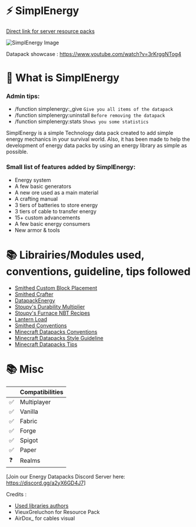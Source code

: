 
# ⚡ SimplEnergy

[Direct link for server resource packs](https://github.com/Stoupy51/SimplEnergy/blob/main/resource%20pack.zip)

![SimplEnergy Image](https://cdn.discordapp.com/attachments/547163400900444163/889450877893611520/SimplEnergy_2.jpg)

Datapack showcase :
https://www.youtube.com/watch?v=3rKrggNTog4


# 📖 What is SimplEnergy
### Admin tips:
- /function simplenergy:_give		`Give you all items of the datapack`
- /function simplenergy:uninstall	`Before removing the datapack`
- /function simplenergy:stats		`Shows you some statistics`

SimplEnergy is a simple Technology data pack created to add simple energy mechanics in your survival world.
Also, it has been made to help the development of energy data packs by using an energy library as simple as possible.

### Small list of features added by SimplEnergy:
- Energy system
- A few basic generators
- A new ore used as a main material
- A crafting manual
- 3 tiers of batteries to store energy
- 3 tiers of cable to transfer energy
- 15+ custom advancements
- A few basic energy consumers
- New armor & tools


# 📚 Librairies/Modules used, conventions, guideline, tips followed
- [Smithed Custom Block Placement](https://wiki.smithed.dev/libraries/custom-block/)
- [Smithed Crafter](https://wiki.smithed.dev/libraries/crafter/)
- [DatapackEnergy](https://github.com/ICY105/DatapackEnergy)
- [Stoupy's Durability Multiplier](https://github.com/Stoupy51/DurabilityMultiplier)
- [Stoupy's Furnace NBT Recipes](https://github.com/Stoupy51/FurnaceNbtRecipes)
- [Lantern Load](https://github.com/LanternMC/load)
- [Smithed Conventions](https://wiki.smithed.dev/conventions)
- [Minecraft Datapacks Conventions](https://mc-datapacks.github.io/en/conventions/index.html)
- [Minecraft Datapacks Style Guideline](https://mc-datapacks.github.io/en/style_guideline/index.html)
- [Minecraft Datapacks Tips](https://mc-datapacks.github.io/en/tips/index.html)


# 📚 Misc

|   	| Compatibilities 	|
|---	|-----------------	|
| ✅ 	| Multiplayer     	|
| ✅ 	| Vanilla         	|
| ✅ 	| Fabric          	|
| ✅ 	| Forge           	|
| ✅ 	| Spigot          	|
| ✅ 	| Paper           	|
| ❓ 	| Realms          	|

[Join our Energy Datapacks Discord Server here: https://discord.gg/a2yX6GD4J7]

Credits :
- [Used libraries authors](https://github.com/Stoupy51/SimplEnergy#-librairiesmodules-used-conventions-guideline-tips-followed)
- VieuxGreluchon for Resource Pack
- AirDox_ for cables visual 
